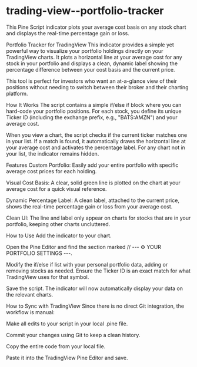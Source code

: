 # trading-view--portfolio-tracker
This Pine Script indicator plots your average cost basis on any stock chart and displays the real-time percentage gain or loss.

Portfolio Tracker for TradingView
This indicator provides a simple yet powerful way to visualize your portfolio holdings directly on your TradingView charts. It plots a horizontal line at your average cost for any stock in your portfolio and displays a clean, dynamic label showing the percentage difference between your cost basis and the current price.

This tool is perfect for investors who want an at-a-glance view of their positions without needing to switch between their broker and their charting platform.

How It Works
The script contains a simple if/else if block where you can hard-code your portfolio positions. For each stock, you define its unique Ticker ID (including the exchange prefix, e.g., "BATS:AMZN") and your average cost.

When you view a chart, the script checks if the current ticker matches one in your list. If a match is found, it automatically draws the horizontal line at your average cost and activates the percentage label. For any chart not in your list, the indicator remains hidden.

Features
Custom Portfolio: Easily add your entire portfolio with specific average cost prices for each holding.

Visual Cost Basis: A clear, solid green line is plotted on the chart at your average cost for a quick visual reference.

Dynamic Percentage Label: A clean label, attached to the current price, shows the real-time percentage gain or loss from your average cost.

Clean UI: The line and label only appear on charts for stocks that are in your portfolio, keeping other charts uncluttered.

How to Use
Add the indicator to your chart.

Open the Pine Editor and find the section marked // --- ⚙️ YOUR PORTFOLIO SETTINGS ---.

Modify the if/else if list with your personal portfolio data, adding or removing stocks as needed. Ensure the Ticker ID is an exact match for what TradingView uses for that symbol.

Save the script. The indicator will now automatically display your data on the relevant charts.

How to Sync with TradingView
Since there is no direct Git integration, the workflow is manual:

Make all edits to your script in your local .pine file.

Commit your changes using Git to keep a clean history.

Copy the entire code from your local file.

Paste it into the TradingView Pine Editor and save.
